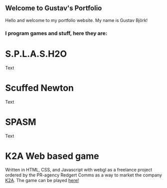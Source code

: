 ## Welcome to Gustav's Portfolio

Hello and welcome to my portfolio website. My name is Gustav Björk!

### I program games and stuff, here they are:

# S.P.L.A.S.H2O
Text

# Scuffed Newton
Text

# SPASM
Text

# K2A Web based game
Written in HTML, CSS, and Javascript with webgl as a freelance project ordered by the PR-agency Redgert Comms as a way to market the company [K2A](https://www.k2a.se "K2A homepage").
The game can be played [here!](./K2A "K2A Game")

